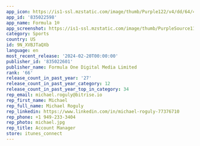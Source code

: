 ```yaml
---
app_icon: https://is1-ssl.mzstatic.com/image/thumb/Purple122/v4/dd/64/4d/dd644d36-32da-2dd9-6519-a94f9647dc42/AppIcon-0-0-1x_U007emarketing-0-7-0-sRGB-85-220.png/1024x1024bb.png
app_id: '835022598'
app_name: Formula 1®
app_screenshot: https://is1-ssl.mzstatic.com/image/thumb/PurpleSource116/v4/6e/4e/84/6e4e8476-0137-2198-125c-34ffdbac30a8/4123841a-e449-43c5-8394-bc4fba9322bb_1.F1_APP_APP_STORE_6.5_IPHONE_DRIVERS.jpg/1284x2778bb.png
category: Sports
country: US
id: 9N_XVBJTaQXb
language: en
most_recent_release: '2024-02-20T00:00:00'
publisher_id: '835022601'
publisher_name: Formula One Digital Media Limited
rank: '66'
release_count_in_past_year: '27'
release_count_in_past_year_category: 12
release_count_in_past_year_top_in_category: 34
rep_email: michael.roguly@bitrise.io
rep_first_name: Michael
rep_full_name: Michael Roguly
rep_linkedin: https://www.linkedin.com/in/michael-roguly-77376710
rep_phone: +1 949-233-3404
rep_photo: michael.jpg
rep_title: Account Manager
store: itunes_connect
---
```

